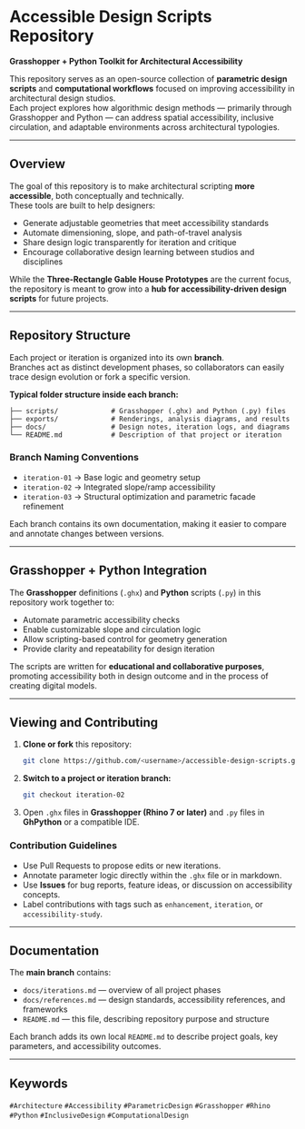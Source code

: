 # Accessible Design Scripts Repository  
**Grasshopper + Python Toolkit for Architectural Accessibility**

This repository serves as an open-source collection of **parametric design scripts** and **computational workflows** focused on improving accessibility in architectural design studios.  
Each project explores how algorithmic design methods — primarily through Grasshopper and Python — can address spatial accessibility, inclusive circulation, and adaptable environments across architectural typologies.

---

## Overview

The goal of this repository is to make architectural scripting **more accessible**, both conceptually and technically.  
These tools are built to help designers:
- Generate adjustable geometries that meet accessibility standards  
- Automate dimensioning, slope, and path-of-travel analysis  
- Share design logic transparently for iteration and critique  
- Encourage collaborative design learning between studios and disciplines  

While the **Three-Rectangle Gable House Prototypes** are the current focus, the repository is meant to grow into a **hub for accessibility-driven design scripts** for future projects.

---

## Repository Structure

Each project or iteration is organized into its own **branch**.  
Branches act as distinct development phases, so collaborators can easily trace design evolution or fork a specific version.

**Typical folder structure inside each branch:**

```
├── scripts/             # Grasshopper (.ghx) and Python (.py) files
├── exports/             # Renderings, analysis diagrams, and results
├── docs/                # Design notes, iteration logs, and diagrams
└── README.md            # Description of that project or iteration
```

### Branch Naming Conventions
- `iteration-01` → Base logic and geometry setup  
- `iteration-02` → Integrated slope/ramp accessibility  
- `iteration-03` → Structural optimization and parametric facade refinement  

Each branch contains its own documentation, making it easier to compare and annotate changes between versions.

---

## Grasshopper + Python Integration

The **Grasshopper** definitions (`.ghx`) and **Python** scripts (`.py`) in this repository work together to:
- Automate parametric accessibility checks  
- Enable customizable slope and circulation logic  
- Allow scripting-based control for geometry generation  
- Provide clarity and repeatability for design iteration  

The scripts are written for **educational and collaborative purposes**, promoting accessibility both in design outcome and in the process of creating digital models.

---

## Viewing and Contributing

1. **Clone or fork** this repository:
   ```bash
   git clone https://github.com/<username>/accessible-design-scripts.git
   ```
2. **Switch to a project or iteration branch:**
   ```bash
   git checkout iteration-02
   ```
3. Open `.ghx` files in **Grasshopper (Rhino 7 or later)** and `.py` files in **GhPython** or a compatible IDE.

### Contribution Guidelines
- Use Pull Requests to propose edits or new iterations.  
- Annotate parameter logic directly within the `.ghx` file or in markdown.  
- Use **Issues** for bug reports, feature ideas, or discussion on accessibility concepts.  
- Label contributions with tags such as `enhancement`, `iteration`, or `accessibility-study`.

---

## Documentation

The **main branch** contains:
- `docs/iterations.md` — overview of all project phases  
- `docs/references.md` — design standards, accessibility references, and frameworks  
- `README.md` — this file, describing repository purpose and structure  

Each branch adds its own local `README.md` to describe project goals, key parameters, and accessibility outcomes.


---

## Keywords

`#Architecture` `#Accessibility` `#ParametricDesign` `#Grasshopper` `#Rhino` `#Python` `#InclusiveDesign` `#ComputationalDesign`

